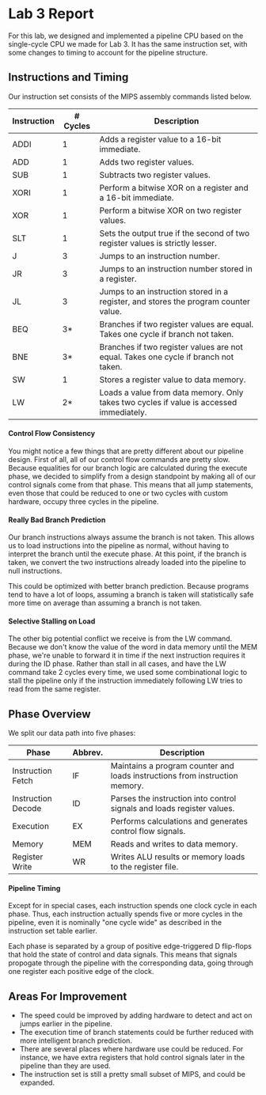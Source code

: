 # Lab 3 Report
For this lab, we designed and implemented a pipeline CPU based on the single-cycle CPU we made for Lab 3. It has the same instruction set, with some changes to timing to account for the pipeline structure.

## Instructions and Timing
Our instruction set consists of the MIPS assembly commands listed below.

| Instruction | # Cycles | Description |
| ----------- | -------- | ----------- |
| ADDI | 1 | Adds a register value to a 16-bit immediate. |
| ADD | 1 | Adds two register values. |
| SUB | 1 | Subtracts two register values. |
| XORI | 1 | Perform a bitwise XOR on a register and a 16-bit immediate. |
| XOR | 1 | Perform a bitwise XOR on two register values. |
| SLT | 1 | Sets the output true if the second of two register values is strictly lesser. |
| J | 3 | Jumps to an instruction number. |
| JR | 3 | Jumps to an instruction number stored in a register. |
| JL | 3 | Jumps to an instruction stored in a register, and stores the program counter value. |
| BEQ | 3* | Branches if two register values are equal. Takes one cycle if branch not taken. |
| BNE | 3* | Branches if two register values are not equal. Takes one cycle if branch not taken. |
| SW | 1 | Stores a register value to data memory. |
| LW | 2* | Loads a value from data memory. Only takes two cycles if value is accessed immediately. |

#### Control Flow Consistency
You might notice a few things that are pretty different about our pipeline design. First of all, all of our control flow commands are pretty slow. Because equalities for our branch logic are calculated during the execute phase, we decided to simplify from a design standpoint by making all of our control signals come from that phase. This means that all jump statements, even those that could be reduced to one or two cycles with custom hardware, occupy three cycles in the pipeline.

#### Really Bad Branch Prediction
Our branch instructions always assume the branch is not taken. This allows us to load instructions into the pipeline as normal, without having to interpret the branch until the execute phase. At this point, if the branch is taken, we convert the two instructions already loaded into the pipeline to null instructions.

This could be optimized with better branch prediction. Because programs tend to have a lot of loops, assuming a branch is taken will statistically safe more time on average than assuming a branch is not taken.

#### Selective Stalling on Load
The other big potential conflict we receive is from the LW command. Because we don't know the value of the word in data memory until the MEM phase, we're unable to forward it in time if the next instruction requires it during the ID phase. Rather than stall in all cases, and have the LW command take 2 cycles every time, we used some combinational logic to stall the pipeline only if the instruction immediately following LW tries to read from the same register.

## Phase Overview
We split our data path into five phases:

| Phase | Abbrev. | Description |
| -------- | -------- | -------- |
| Instruction Fetch | IF | Maintains a program counter and loads instructions from instruction memory. |
| Instruction Decode | ID | Parses the instruction into control signals and loads register values. |
| Execution | EX | Performs calculations and generates control flow signals. |
| Memory | MEM | Reads and writes to data memory. |
| Register Write | WR | Writes ALU results or memory loads to the register file. |

#### Pipeline Timing
Except for in special cases, each instruction spends one clock cycle in each phase. Thus, each instruction actually spends five or more cycles in the pipeline, even it is nominally "one cycle wide" as described in the instruction set table earlier.

Each phase is separated by a group of positive edge-triggered D flip-flops that hold the state of control and data signals. This means that signals propogate through the pipeline with the corresponding data, going through one register each positive edge of the clock.

## Areas For Improvement

- The speed could be improved by adding hardware to detect and act on jumps earlier in the pipeline.
- The execution time of branch statements could be further reduced with more intelligent branch prediction.
- There are several places where hardware use could be reduced. For instance, we have extra registers that hold control signals later in the pipeline than they are used.
- The instruction set is still a pretty small subset of MIPS, and could be expanded.
